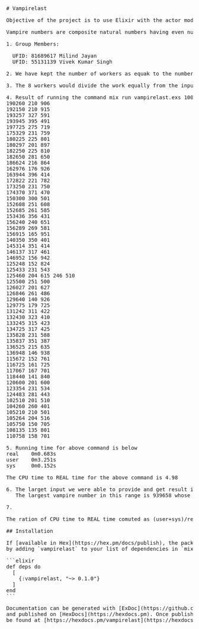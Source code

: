 <pre>
# Vampirelast

Objective of the project is to use Elixir with the actor model to print the vampire numbers and its fangs within the provided range as input.

Vampire numbers are composite natural numbers having even number of digits that can be factored into two natural numbers having exactly half of number of digits as the original number. These factors are called fangs. Both the fangs can not have trailing zeros at the same time. Both the fangs contain precisly all the digits of original number, in any order, counting multiplicity. Example: 2187 has fangs 27 and 81.

1. Group Members:

  UFID: 81689617 Milind Jayan
  UFID: 55131139 Vivek Kumar Singh

2. We have kept the number of workers as equak to the number of cores of the system.       This decision was reached so that each core of the system would work on a different     chunk of the input range. The number of workers created in this case is 8.

3. The 8 workers would divide the work equally from the input range. The size of the       work unit in our case would be the total input range divided into chunks which          depend on the number of cores in the system

4. Result of running the command mix run vampirelast.exs 100000 200000 is below
190260 210 906 
192150 210 915
193257 327 591
193945 395 491
197725 275 719
175329 231 759
180225 225 801
180297 201 897
182250 225 810
182650 281 650
186624 216 864
162976 176 926
163944 396 414
172822 221 782
173250 231 750
174370 371 470
150300 300 501
152608 251 608
152685 261 585
153436 356 431
156240 240 651
156289 269 581
156915 165 951
140350 350 401
145314 351 414
146137 317 461
146952 156 942
125248 152 824
125433 231 543
125460 204 615 246 510
125500 251 500
126027 201 627
126846 261 486
129640 140 926
129775 179 725
131242 311 422
132430 323 410
133245 315 423
134725 317 425
135828 231 588
135837 351 387
136525 215 635
136948 146 938
115672 152 761
116725 161 725
117067 167 701
118440 141 840
120600 201 600
123354 231 534
124483 281 443
102510 201 510
104260 260 401
105210 210 501
105264 204 516
105750 150 705
108135 135 801
110758 158 701

5. Running time for above command is below
real    0m0.683s
user    0m3.251s
sys     0m0.152s

The CPU time to REAL time for the above command is 4.98

6. The larget input we were able to provide and get result is 1 to 1000000
   The largest vampire number in this range is 939658 whose fangs are 953 986 

7.

The ration of CPU time to REAL time comuted as (user+sys)/real = 4.194

## Installation

If [available in Hex](https://hex.pm/docs/publish), the package can be installed
by adding `vampirelast` to your list of dependencies in `mix.exs`:

```elixir
def deps do
  [
    {:vampirelast, "~> 0.1.0"}
  ]
end
```

Documentation can be generated with [ExDoc](https://github.com/elixir-lang/ex_doc)
and published on [HexDocs](https://hexdocs.pm). Once published, the docs can
be found at [https://hexdocs.pm/vampirelast](https://hexdocs.pm/vampirelast).
</pre>
